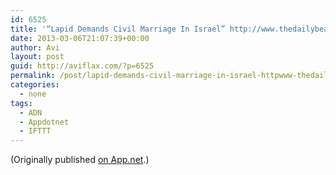```yaml
---
id: 6525
title: '“Lapid Demands Civil Marriage In Israel” http://www.thedailybeast.com/articles/2013/03/06/lapid-demands-civil-marriage-in-israel.html #tw #fb'
date: 2013-03-06T21:07:39+00:00
author: Avi
layout: post
guid: http://aviflax.com/?p=6525
permalink: /post/lapid-demands-civil-marriage-in-israel-httpwww-thedailybeast-comarticles20130306lapid-demands-civil-marriage-in-israel-html-tw-fb/
categories:
  - none
tags:
  - ADN
  - Appdotnet
  - IFTTT
---
```

(Originally published [on App.net](http://alpha.app.net/aviflax/post/3587774).)